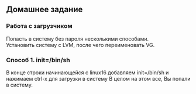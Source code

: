 ##  Домашнее задание
### Работа с загрузчиком
Попасть в систему без пароля несколькими способами.\
Установить систему с LVM, после чего переименовать VG.

### Способ 1. init=/bin/sh

В конце строки начинающейся с linux16 добавляем init=/bin/sh и нажимаем сtrl-x для загрузки в систему В целом на этом все, Вы попали в систему.
